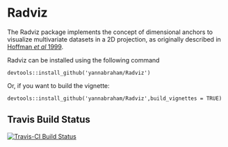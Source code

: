 # Radviz

The Radviz package implements the concept of dimensional anchors to visualize multivariate datasets in a 2D projection, as originally described in [Hoffman *et al* 1999](http://citeseerx.ist.psu.edu/viewdoc/summary?doi=10.1.1.135.889).

Radviz can be installed using the following command

```
devtools::install_github('yannabraham/Radviz')
```

Or, if you want to build the vignette:

```
devtools::install_github('yannabraham/Radviz',build_vignettes = TRUE)
```

## Travis Build Status

[![Travis-CI Build Status](https://travis-ci.org/yannabraham/Radviz.svg?branch=master)](https://travis-ci.org/yannabraham/Radviz)